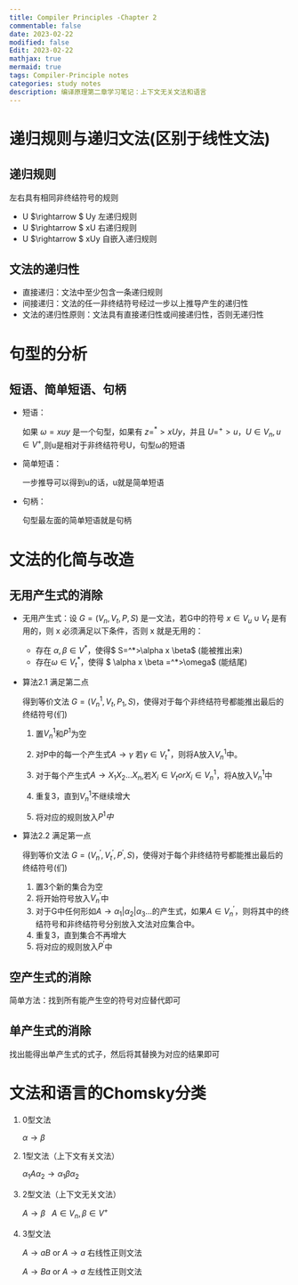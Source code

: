 ```yaml
---
title: Compiler Principles -Chapter 2
commentable: false
date: 2023-02-22
modified: false
Edit: 2023-02-22
mathjax: true
mermaid: true
tags: Compiler-Principle notes
categories: study notes
description: 编译原理第二章学习笔记：上下文无关文法和语言
---
```


# 递归规则与递归文法(区别于线性文法)

## 递归规则

左右具有相同非终结符号的规则

- U $\rightarrow $ Uy 左递归规则
- U $\rightarrow $ xU 右递归规则
- U $\rightarrow $ xUy 自嵌入递归规则

## 文法的递归性

- 直接递归：文法中至少包含一条递归规则
- 间接递归：文法的任一非终结符号经过一步以上推导产生的递归性
- 文法的递归性原则：文法具有直接递归性或间接递归性，否则无递归性

# 句型的分析

## 短语、简单短语、句柄

- 短语：

    如果 $\omega = xuy$ 是一个句型，如果有 $z=^*>xUy$，并且  $U=^+>u$，$U \in V_n,u \in V^+$,则u是相对于非终结符号U，句型$\omega$的短语

- 简单短语：

    一步推导可以得到u的话，u就是简单短语

- 句柄：

    句型最左面的简单短语就是句柄

# 文法的化简与改造

## 无用产生式的消除

- 无用产生式：设 $G = (V_n,V_t,P,S)$ 是一文法，若G中的符号 $x \in V_u \cup V_t$ 是有用的，则 x 必须满足以下条件，否则 x 就是无用的：
    - 存在 $\alpha,\beta \in V^*$，使得$ S=^*>\alpha x \beta$ (能被推出来)
    - 存在$\omega \in V_t^*$，使得 $ \alpha x \beta =^*>\omega$ (能结尾)

- 算法2.1 满足第二点

    得到等价文法 $G = (V_n^1,V_t,P_1,S)$，使得对于每个非终结符号都能推出最后的终结符号(们)

    1. 置$V_n^1$和$P^1$为空

    2. 对P中的每一个产生式$A \rightarrow \gamma$ 若$\gamma \in V_t^*$，则将A放入$V_n^1$中。

    3. 对于每个产生式$A \rightarrow X_1X_2...X_n$,若$X_i \in V_t or X_i \in V_n^1$，将A放入$V_n^1$中

    4. 重复3，直到$V_n^1$不继续增大

    5. 将对应的规则放入$P^1中$

- 算法2.2 满足第一点

    得到等价文法 $G = (V_n^{'},V_t^{'},P^{'},S)$，使得对于每个非终结符号都能推出最后的终结符号(们)

    1. 置3个新的集合为空
    2. 将开始符号放入$V_n^{'}$中
    3. 对于G中任何形如$A \rightarrow \alpha_1 | \alpha_2 | \alpha_3...$的产生式，如果$A \in V_n^{'}$，则将其中的终结符号和非终结符号分别放入文法对应集合中。
    4. 重复3，直到集合不再增大
    5. 将对应的规则放入$P^{'}$中

## 空产生式的消除

简单方法：找到所有能产生空的符号对应替代即可

## 单产生式的消除

找出能得出单产生式的式子，然后将其替换为对应的结果即可



# 文法和语言的Chomsky分类

1. 0型文法

    $\alpha \rightarrow \beta$

2. 1型文法（上下文有关文法）

    $\alpha_1 A \alpha_2 \rightarrow \alpha_1 \beta \alpha_2$ 
3. 2型文法（上下文无关文法）

    $A \rightarrow \beta \ \ \    A\in V_n,\beta\in V^+$ 

4. 3型文法

    $A \rightarrow aB$ or $A \rightarrow a$ 右线性正则文法

    $A \rightarrow Ba$ or $A \rightarrow a$ 左线性正则文法